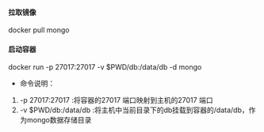 #### 拉取镜像
docker pull mongo

#### 启动容器
docker run -p 27017:27017 -v $PWD/db:/data/db -d mongo

- 命令说明：
1. -p 27017:27017 :将容器的27017 端口映射到主机的27017 端口
2. -v $PWD/db:/data/db :将主机中当前目录下的db挂载到容器的/data/db，作为mongo数据存储目录
